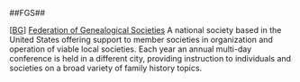 ##FGS##

\[[BG](SOURCES.md#BG)\]  [Federation of Genealogical Societies](http://www.fgs.org/) A national society based in the United States offering support to member societies in organization and operation of viable local societies. Each year an annual multi-day conference is held in a different city, providing instruction to individuals and societies on a broad variety of family history topics.
